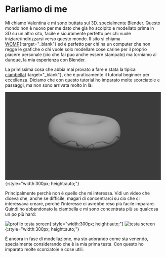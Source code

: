 # Parliamo di me


Mi chiamo Valentina e mi sono buttata sul 3D, specialmente Blender.
Questo mondo non è nuovo per me dato che gia ho scolpito e modellato prima in 3D su un altro sito, facile e sicuramente perfetto per chi vuole iniziare/indirizzarsi verso questo mondo. Il sito si chiama  [WOMP](https://beta.womp.com/discover){:target="_blank"}
ed è perfetto per chi ha un computer che non regge le grafiche o chi vuole solo  modellare cose carine per il proprio piacere personale (cio che fai puo anche essere stampato) ma torniamo al dunque, la mia esperienza con Blender.

La primissima cosa che abbia mai provato a fare e stata la tipica [ciambella](https://www.youtube.com/watch?v=B0J27sf9N1Y&list=PLjEaoINr3zgEPv5y--4MKpciLaoQYZB1Z){:target="_blank"}, che è praticamente il tutorial beginner per eccellenza. 
Diciamo che con questo tutorial ho imparato molte scorciatoie e passaggi, ma non sono arrivata molto in là:

![ciambella](i-miei-oggetti-3D/ciambella.jpg){:style="width:300px; height:auto;"}

Principalmente perchè non è quello che mi interessa. Vidi un video che diceva che, anche se difficile, magari di concentrarci su cio che ci interessava creare, perchè l'interesse ci avrebbe reso più facile imparare. Quindi ho abbandonato la ciambella e mi sono concentrata più su qualcosa un po più hard:

![profilo testa screen](i-miei-oggetti-3D\profilo-testa-screen.png){:style="width:300px; height:auto;"}
![testa screen](i-miei-oggetti-3D\testa-screen.png){:style="width:300px; height:auto;"}

È ancora in fase di modellazione, ma sto adorando come sta venendo, specialmente considerando che è la mia prima testa.
Con questo ho imparato molte scorciatoie e cose utili.
